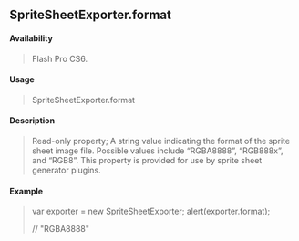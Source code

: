 ## SpriteSheetExporter.format

#### Availability

> Flash Pro CS6.

#### Usage

> SpriteSheetExporter.format

#### Description

> Read-only property; A string value indicating the format of the sprite sheet image file. Possible values include “RGBA8888”, “RGB888x”, and “RGB8”. This property is provided for use by sprite sheet generator plugins.

#### Example

> var exporter = new SpriteSheetExporter; alert(exporter.format);
>
> // "RGBA8888"
